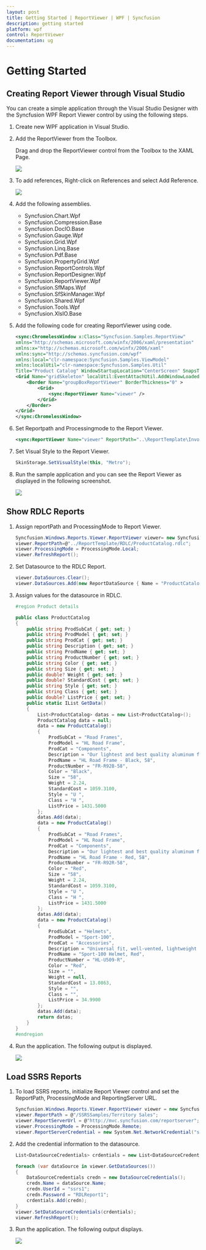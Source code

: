 ```yaml
---
layout: post
title: Getting Started | ReportViewer | WPF | Syncfusion
description: getting started
platform: wpf
control: ReportViewer
documentation: ug
---
```


# Getting Started

## Creating Report Viewer through Visual Studio

You can create a simple application through the Visual Studio Designer with the Syncfusion WPF Report Viewer control by using the following steps.

1. Create new WPF application in Visual Studio.

2. Add the ReportViewer from the Toolbox.

   Drag and drop the ReportViewer control from the Toolbox to the XAML Page.
   
   ![](Getting-Started_images/Getting-Started_img1.png)
   
3. To add references, Right-click on References and select Add Reference.

   ![](Getting-Started_images/Getting-Started_img2.png)
   
4. Add the following assemblies.

   * Syncfusion.Chart.Wpf
   * Syncfusion.Compression.Base
   * Syncfusion.DocIO.Base
   * Syncfusion.Gauge.Wpf
   * Syncfusion.Grid.Wpf
   * Syncfusion.Linq.Base
   * Syncfusion.Pdf.Base
   * Syncfusion.PropertyGrid.Wpf
   * Syncfusion.ReportControls.Wpf
   * Syncfusion.ReportDesigner.Wpf
   * Syncfusion.ReportViewer.Wpf
   * Syncfusion.SfMaps.Wpf
   * Syncfusion.SfSkinManager.Wpf
   * Syncfusion.Shared.Wpf
   * Syncfusion.Tools.Wpf
   * Syncfusion.XlsIO.Base
   
5. Add the following code for creating ReportViewer using code.

   ~~~ xml
   <sync:ChromelessWindow x:Class="Syncfusion.Samples.ReportView"
   xmlns="http://schemas.microsoft.com/winfx/2006/xaml/presentation"
   xmlns:x="http://schemas.microsoft.com/winfx/2006/xaml"
   xmlns:sync="http://schemas.syncfusion.com/wpf"
   xmlns:local="clr-namespace:Syncfusion.Samples.ViewModel"
   xmlns:localUtil="clr-namespace:Syncfusion.Samples.Util"
   Title="Product Catalog" WindowStartupLocation="CenterScreen" SnapsToDevicePixels="True" WindowState="Maximized" TitleTextAlignment="Center" ShowIcon="False" UseNativeChrome="True" Icon="App.ico">
   <Grid Name="gridSkeleton" localUtil:EventAttachUtil.AddWindowLoaded="True">
       <Border Name="groupBoxReportViewer" BorderThickness="0" >            
           <Grid>
               <sync:ReportViewer Name="viewer" /> 
           </Grid>
       </Border>
   </Grid>
   </sync:ChromelessWindow> 
   ~~~
   
6. Set Reportpath and Processingmode to the Report Viewer.

   ~~~ xml
   <sync:ReportViewer Name="viewer" ReportPath="..\ReportTemplate\InvoiceTemplate.rdl" ProcessingMode="Remote" />
   ~~~

7. Set Visual Style to the Report Viewer.  

   ~~~ csharp
   SkinStorage.SetVisualStyle(this, "Metro");
   ~~~
   
8. Run the sample application and you can see the Report Viewer as displayed in the following screenshot.

   ![](Getting-Started_images/Getting-Started_img3.png)
   
## Show RDLC Reports

1. Assign reportPath and ProcessingMode to Report Viewer.

   ~~~ csharp
   Syncfusion.Windows.Reports.Viewer.ReportViewer viewer= new Syncfusion.Windows.Reports.Viewer.ReportViewer;
   viewer.ReportPath=@"../ReportTemplate/RDLC/ProductCatalog.rdlc";
   viewer.ProcessingMode = ProcessingMode.Local;
   viewer.RefreshReport();
   ~~~
   
2. Set Datasource to the RDLC Report.

   ~~~ csharp
   viewer.DataSources.Clear();
   viewer.DataSources.Add(new ReportDataSource { Name = "ProductCatalog", Value = ProductCatalog.GetData() });
   ~~~
   
3. Assign values for the datasource in RDLC.

   ~~~ csharp
   #region Product details

   public class ProductCatalog
   {
       public string ProdSubCat { get; set; }
       public string ProdModel { get; set; }
       public string ProdCat { get; set; }
       public string Description { get; set; }
       public string ProdName { get; set; }
       public string ProductNumber { get; set; }
       public string Color { get; set; }
       public string Size { get; set; }
       public double? Weight { get; set; }
       public double? StandardCost { get; set; }
       public string Style { get; set; }
       public string Class { get; set; }
       public double? ListPrice { get; set; }
       public static IList GetData()
       {
           List<ProductCatalog> datas = new List<ProductCatalog>();
           ProductCatalog data = null;
           data = new ProductCatalog()
           {
               ProdSubCat = "Road Frames",
               ProdModel = "HL Road Frame",
               ProdCat = "Components",
               Description = "Our lightest and best quality aluminum frame made from the newest alloy; it is welded and heat-treated for strength. Our innovative design results in maximum comfort and performance.",
               ProdName = "HL Road Frame - Black, 58",
               ProductNumber = "FR-R92B-58",
               Color = "Black",
               Size = "58",
               Weight = 2.24,
               StandardCost = 1059.3100,
               Style = "U ",
               Class = "H ",
               ListPrice = 1431.5000
           };
           datas.Add(data);
           data = new ProductCatalog()
           {
               ProdSubCat = "Road Frames",
               ProdModel = "HL Road Frame",
               ProdCat = "Components",
               Description = "Our lightest and best quality aluminum frame made from the newest alloy; it is welded and heat-treated for strength. Our innovative design results in maximum comfort and performance.",
               ProdName = "HL Road Frame - Red, 58",
               ProductNumber = "FR-R92R-58",
               Color = "Red",
               Size = "58",
               Weight = 2.24,
               StandardCost = 1059.3100,
               Style = "U ",
               Class = "H ",
               ListPrice = 1431.5000
           };
           datas.Add(data);
           data = new ProductCatalog()
           {
               ProdSubCat = "Helmets",
               ProdModel = "Sport-100",
               ProdCat = "Accessories",
               Description = "Universal fit, well-vented, lightweight , snap-on visor.",
               ProdName = "Sport-100 Helmet, Red",
               ProductNumber = "HL-U509-R",
               Color = "Red",
               Size = "",
               Weight = null,
               StandardCost = 13.0863,
               Style = "",
               Class = "",
               ListPrice = 34.9900
           };
		   datas.Add(data);
           return datas;
       }
   }
   #endregion
   ~~~
   
4. Run the application. The following output is displayed.

   ![](Getting-Started_images/Getting-Started_img4.png) 

## Load SSRS Reports

1. To load SSRS reports, initialize Report Viewer control and set the ReportPath, ProcessingMode and ReportingServer URL.

   ~~~ csharp
   Syncfusion.Windows.Reports.Viewer.ReportViewer viewer = new Syncfusion.Windows.Reports.Viewer.ReportViewer();
   viewer.ReportPath = @"/SSRSSamples/Territory Sales";
   viewer.ReportServerUrl = @"http://mvc.syncfusion.com/reportserver";
   viewer.ProcessingMode = ProcessingMode.Remote;
   viewer.ReportServerCredential = new System.Net.NetworkCredential("ssrs", "RDLReport1");
   ~~~
   
2. Add the credential information to the datasource.

   ~~~ csharp
   List<DataSourceCredentials> crdentials = new List<DataSourceCredentials>();

   foreach (var dataSource in viewer.GetDataSources())
   {
       DataSourceCredentials credn = new DataSourceCredentials();
       credn.Name = dataSource.Name;
       credn.UserId = "ssrs1";
       credn.Password = "RDLReport1";
       crdentials.Add(credn);
   }
   viewer.SetDataSourceCredentials(crdentials);
   viewer.RefreshReport();
   ~~~
   
3. Run the application. The following output displays.

   ![](Getting-Started_images/Getting-Started_img5.png)